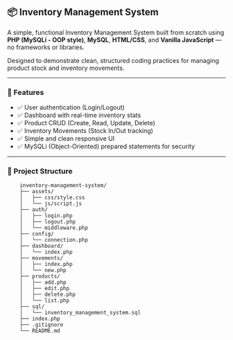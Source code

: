 ## 📦 Inventory Management System

A simple, functional Inventory Management System built from scratch using **PHP (MySQLi - OOP style)**, **MySQL**, **HTML/CSS**, and **Vanilla JavaScript** — no frameworks or libraries.

Designed to demonstrate clean, structured coding practices for managing product stock and inventory movements.

---

### 🚀 Features

* ✅ User authentication (Login/Logout)
* ✅ Dashboard with real-time inventory stats
* ✅ Product CRUD (Create, Read, Update, Delete)
* ✅ Inventory Movements (Stock In/Out tracking)
* ✅ Simple and clean responsive UI
* ✅ MySQLi (Object-Oriented) prepared statements for security

---

### 📁 Project Structure

```
    inventory-management-system/
    ├── assets/
    │   ├── css/style.css
    │   └── js/script.js
    ├── auth/
    │   ├── login.php
    │   ├── logout.php
    │   └── middleware.php
    ├── config/
    │   └── connection.php
    ├── dashboard/
    │   └── index.php
    ├── movements/
    │   ├── index.php
    │   └── new.php
    ├── products/
    │   ├── add.php
    │   ├── edit.php
    │   ├── delete.php
    │   └── list.php
    ├── sql/
    │   └── inventory_management_system.sql
    ├── index.php
    ├── .gitignore
    └── README.md
```
